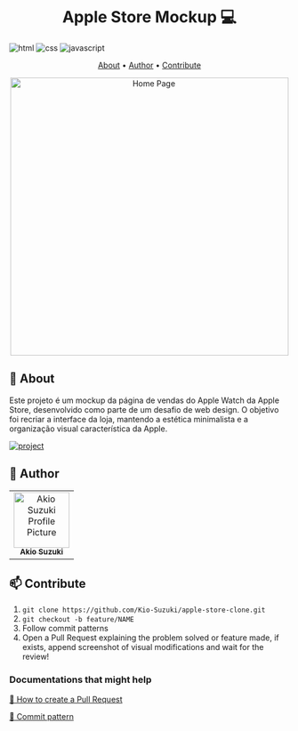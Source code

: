 [HTML5]: https://img.shields.io/badge/html5-%23E34F26.svg?style=for-the-badge&logo=html5&logoColor=white
[CSS3]: https://img.shields.io/badge/css3-%231572B6.svg?style=for-the-badge&logo=css3&logoColor=white
[JavaScript]: https://img.shields.io/badge/javascript-%23323330.svg?style=for-the-badge&logo=javascript&logoColor=%23F7DF1E

[PROJECT__BADGE]: https://img.shields.io/badge/📱Visit_this_project-000?style=for-the-badge&logo=project
[PROJECT__URL]:https://kio-suzuki.github.io/apple-store-clone/

<h1 align="center" style="font-weight: bold;">Apple Store Mockup 💻</h1>

![html][HTML5]
![css][CSS3]
![javascript][JavaScript]

<p align="center">
 <a href="#about">About</a> • 
 <a href="#colab">Author</a> •
 <a href="#contribute">Contribute</a>
</p>

<p align="center">
    <img src="https://cdn.jsdelivr.net/gh/Kio-Suzuki/apple-store-clone@main/imagens/outros-recursos/home-page.png" alt="Home Page" width="500px">
</p>

<h2 id="about">📌 About</h2>

Este projeto é um mockup da página de vendas do Apple Watch da Apple Store, desenvolvido como parte de um desafio de web design. O objetivo foi recriar a interface da loja, mantendo a estética minimalista e a organização visual característica da Apple.

[![project][PROJECT__BADGE]][PROJECT__URL]

<h2 id="colab">🤝 Author</h2>

<table>
  <tr>
     <td align="center">
      <a href="https://github.com/Kio-Suzuki">
        <img src="https://avatars.githubusercontent.com/u/116661015?v=4" width="100px;" alt="Akio Suzuki Profile Picture"/><br>
        <sub>
          <b>Akio Suzuki</b>
        </sub>
      </a>
    </td>
  </tr>
</table>

<h2 id="contribute">📫 Contribute</h2>

1. `git clone https://github.com/Kio-Suzuki/apple-store-clone.git`
2. `git checkout -b feature/NAME`
3. Follow commit patterns
4. Open a Pull Request explaining the problem solved or feature made, if exists, append screenshot of visual modifications and wait for the review!

<h3>Documentations that might help</h3>

[📝 How to create a Pull Request](https://www.atlassian.com/br/git/tutorials/making-a-pull-request)

[💾 Commit pattern](https://gist.github.com/joshbuchea/6f47e86d2510bce28f8e7f42ae84c716)
